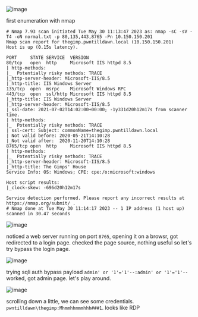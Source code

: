![image](https://github.com/n16hth4wk07/n16hth4wk07.github.io/assets/87468669/96ef3d60-3c07-481a-821b-ded07b3fa995)

first enumeration with nmap 

```
# Nmap 7.93 scan initiated Tue May 30 11:13:47 2023 as: nmap -sC -sV -T4 -oN normal.txt -p 80,135,443,8765 -Pn 10.150.150.201
Nmap scan report for thegimp.pwntilldawn.local (10.150.150.201)
Host is up (0.15s latency).

PORT     STATE SERVICE  VERSION
80/tcp   open  http     Microsoft IIS httpd 8.5
| http-methods: 
|_  Potentially risky methods: TRACE
|_http-server-header: Microsoft-IIS/8.5
|_http-title: IIS Windows Server
135/tcp  open  msrpc    Microsoft Windows RPC
443/tcp  open  ssl/http Microsoft IIS httpd 8.5
|_http-title: IIS Windows Server
|_http-server-header: Microsoft-IIS/8.5
|_ssl-date: 2021-07-02T14:02:00+00:00; -1y331d20h12m17s from scanner time.
| http-methods: 
|_  Potentially risky methods: TRACE
| ssl-cert: Subject: commonName=thegimp.pwntilldawn.local
| Not valid before: 2020-05-21T14:10:28
|_Not valid after:  2020-11-20T14:10:28
8765/tcp open  http     Microsoft IIS httpd 8.5
| http-methods: 
|_  Potentially risky methods: TRACE
|_http-server-header: Microsoft-IIS/8.5
|_http-title: The Gimps' House
Service Info: OS: Windows; CPE: cpe:/o:microsoft:windows

Host script results:
|_clock-skew: -696d20h12m17s

Service detection performed. Please report any incorrect results at https://nmap.org/submit/ .
# Nmap done at Tue May 30 11:14:17 2023 -- 1 IP address (1 host up) scanned in 30.47 seconds
```

![image](https://github.com/n16hth4wk07/n16hth4wk07.github.io/assets/87468669/978bd534-2c78-4154-8f07-22237b49f8cf)

noticed a web server running on port `8765`, opening it on a browsr, got redirected to a login page. checked the page source, nothing useful so let's try bypass the login page.

![image](https://github.com/n16hth4wk07/n16hth4wk07.github.io/assets/87468669/d34236a3-e7a1-44a4-9b1c-28a9cf69298b)

trying sqli auth bypass payload `admin' or '1'='1'--:admin' or '1'='1'--` worked, got admin page. let's play around.

![image](https://github.com/n16hth4wk07/n16hth4wk07.github.io/assets/87468669/73844968-28ff-4181-9891-e6bed0845b24)

scrolling down a little, we can see some credentials. `pwntilldawn\thegimp:Mhmmhhmmmhhh###1`. looks like RDP
